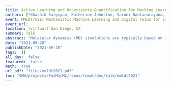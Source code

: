 ```yaml
---
title: Active Learning and Uncertainty Quantification for Machine Learning Interatomic Potentials
authors: ["Khachik Sargsyan, Katherine Johnston, Varuni Dantanarayana, Habib N. Najm"]
event: MMLDT/CSET Mechanistic Machine Learning and Digital Twins for Computational Science, Engineering & Technology
event_url: 
location: (virtual) San Diego, CA
summary: Talk
abstract: "Molecular dynamics (MD) simulations are typically based on interatomic potentials (IAPs) that are constructed from empirical and physical considerations instead of expensive, ab initio quantum mechanical (QM) computations. In recent years, drastic improvements in algorithms and computational power enabled very accurate data-driven approximations using machine learning (ML) methods. Machine-learned IAPs (MLIAPs) sacrifice some QM accuracy but allow handling systems with up to a million atoms.<br><br>The MLIAPs can range from simple linear basis expansions to highly parameterized forms such as neural networks (NNs), encapsulating the functional relationship between atomic configuration and QM-driven potential energy. Since the associated QM calculations are computationally expensive, it is essential to achieve the highest possible accuracy in MLIAPs with as few QM calculations as possible.<br><br>In this work, we develop and deploy active learning methods in order to guide training data selection for MLIAP construction. Active learning largely relies on estimates of uncertainties in MLIAP evaluation. Besides facilitating active learning, uncertainty quantification (UQ) for MLIAPs is also useful for the selection of MLIAP models of optimal complexity, thereby reducing the risk of overfitting. Furthermore, MLIAPs equipped with UQ enable the propagation of uncertainty through MD simulations, thereby providing uncertainty estimates on MD simulation outputs.<br><br>Conventional active learning methods rely on empirical uncertainty estimates based on ensemble techniques such as query-by-committee. Besides those, we explore Bayesian inference to obtain posterior probability density functions (PDFs) on MLIAP parameters, thereby quantifying their joint uncertainty. In linear-expansion MLIAP cases, one can achieve closed-form solutions for these PDFs, while for non-linear parametric forms or non-Gaussian likelihoods, sampling methods such as Markov chain Monte Carlo (MCMC) are necessary. There are, however, unsurmountable computational challenges for MCMC when dealing with highly overparameterized MLIAPs, such as those in NN form. In such cases, approximate parameterized posterior PDFs can be found via variational inference, admitting a certain level of uncertainty underestimation for extrapolatory predictions.<br><br>In this talk, we will discuss our work on a range of UQ approaches for MLIAPs, from both active learning (optimal data selection) and model selection viewpoints. We will demonstrate the results on chemical systems of interest driven by material science applications.<br><br>(optional)<br>Sandia National Laboratories is a multimission laboratory managed and operated by National Technology & Engineering Solutions of Sandia, LLC, a wholly owned subsidiary of Honeywell International Inc., for the U.S. Department of Energy's National Nuclear Security Administration under contract DE-NA0003525."
date: "2021-09-28"
publishDate: "2021-09-28"
tags:  []
all_day:  false
featured:  false
math:  true
url_pdf: "files/mmldt2021.pdf"
loc: "$WW/projects/FusMatML/repos/fumat/doc/talk/mmldt2021"
---
```

